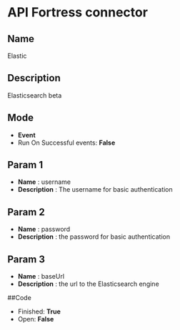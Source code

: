 # API Fortress connector

## Name
Elastic

## Description
Elasticsearch beta

## Mode
* **Event**
* Run On Successful events: **False**

## Param 1
* **Name** : username
* **Description** : The username for basic authentication

## Param 2
* **Name** : password
* **Description** : the password for basic authentication

## Param 3
* **Name** : baseUrl
* **Description** : the url to the Elasticsearch engine

##Code
* Finished: **True**
* Open: **False**

